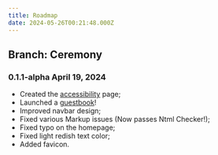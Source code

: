 ```yaml
---
title: Roadmap
date: 2024-05-26T00:21:48.000Z
---
```


## Branch: Ceremony

### **0.1.1-alpha** April 19, 2024

- Created the [accessibility](/accessbility) page;
- Launched a [guestbook](/about/guestbook)!
- Improved navbar design;
- Fixed various Markup issues (Now passes Ntml Checker!);
- Fixed typo on the homepage;
- Fixed light redish text color;
- Added favicon.
